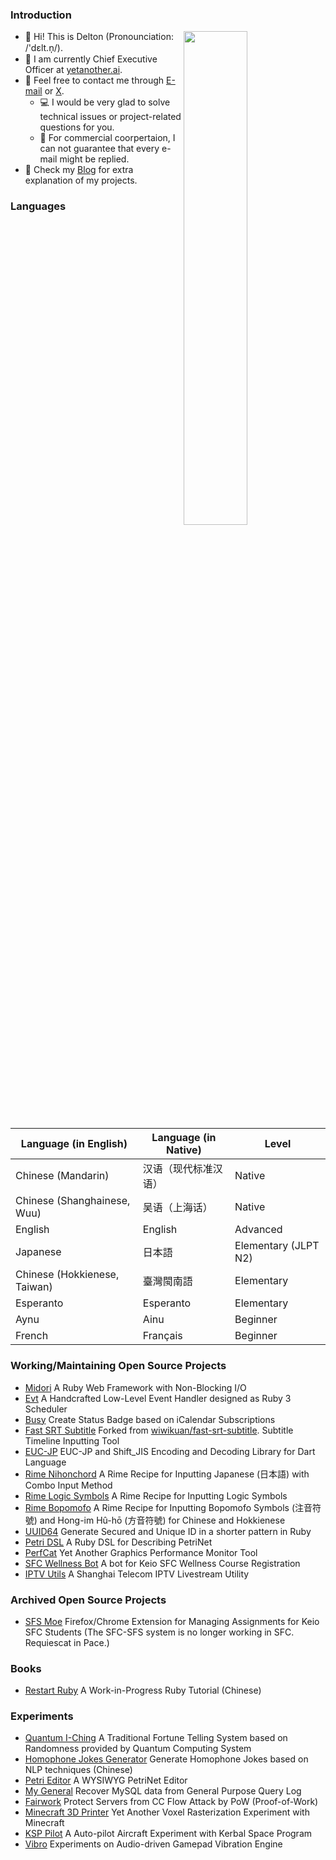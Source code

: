 ### Introduction

<a href="https://github.com/dsh0416?tab=repositories">
  <img align="right" src="https://github-readme-stats.vercel.app/api?username=dsh0416&count_private=true&show_icons=true&theme=radical" width="45%" />
</a>

- 👋 Hi! This is Delton (Pronounciation: /'dɛlt.n̩/).
- 🌱 I am currently Chief Executive Officer at [yetanother.ai](https://yetanother.ai).
- 💬 Feel free to contact me through [E-mail](mailto:delton@hey.com) or [X](https://x.com/DeltonDing).
  - 💻 I would be very glad to solve technical issues or project-related questions for you.
  - 💎 For commercial coorpertaion, I can not guarantee that every e-mail might be replied.
- 📰 Check my [Blog](https://coderemixer.com) for extra explanation of my projects.

### Languages

| Language (in English) | Language (in Native) | Level |
| ----------------- | ---------------- | ----- |
| Chinese (Mandarin) | 汉语（现代标准汉语） | Native |
| Chinese (Shanghainese, Wuu) | 吴语（上海话） | Native |
| English | English | Advanced |
| Japanese | 日本語 | Elementary (JLPT N2) |
| Chinese (Hokkienese, Taiwan) | 臺灣閩南語 | Elementary |
| Esperanto | Esperanto | Elementary |
| Aynu | Ainu | Beginner |
| French | Français | Beginner |

### Working/Maintaining Open Source Projects

- [Midori](https://github.com/midori-rb/midori.rb) A Ruby Web Framework with Non-Blocking I/O
- [Evt](https://github.com/dsh0416/evt) A Handcrafted Low-Level Event Handler designed as Ruby 3 Scheduler
- [Busy](https://github.com/dsh0416/busy) Create Status Badge based on iCalendar Subscriptions
- [Fast SRT Subtitle](https://github.com/dsh0416/fast-srt-subtitle) Forked from [wiwikuan/fast-srt-subtitle](https://github.com/wiwikuan/fast-srt-subtitle). Subtitle Timeline Inputting Tool
- [EUC-JP](https://github.com/dsh0416/euc-jp) EUC-JP and Shift_JIS Encoding and Decoding Library for Dart Language
- [Rime Nihonchord](https://github.com/dsh0416/nihonchord) A Rime Recipe for Inputting Japanese (日本語) with Combo Input Method
- [Rime Logic Symbols](https://github.com/dsh0416/rime-logic) A Rime Recipe for Inputting Logic Symbols
- [Rime Bopomofo](https://github.com/dsh0416/rime-bopomofo-symbols) A Rime Recipe for Inputting Bopomofo Symbols (注音符號) and Hong-im Hû-hō (方音符號) for Chinese and Hokkienese
- [UUID64](https://github.com/heckpsi-lab/uuid64) Generate Secured and Unique ID in a shorter pattern in Ruby
- [Petri DSL](https://github.com/dsh0416/petri-dsl) A Ruby DSL for Describing PetriNet
- [PerfCat](https://github.com/dsh0416/perfcat) Yet Another Graphics Performance Monitor Tool
- [SFC Wellness Bot](https://github.com/dsh0416/sfc-wellness-bot) A bot for Keio SFC Wellness Course Registration
- [IPTV Utils](https://github.com/dsh0416/iptv-utils) A Shanghai Telecom IPTV Livestream Utility 

### Archived Open Source Projects

- [SFS Moe](https://github.com/sfc-moe/sfs-moe) Firefox/Chrome Extension for Managing Assignments for Keio SFC Students (The SFC-SFS system is no longer working in SFC. Requiescat in Pace.)

### Books

- [Restart Ruby](https://github.com/dsh0416/ruby-relearning) A Work-in-Progress Ruby Tutorial (Chinese)

### Experiments

- [Quantum I-Ching](https://github.com/dsh0416/quantum-i-ching) A Traditional Fortune Telling System based on Randomness provided by Quantum Computing System
- [Homophone Jokes Generator](https://github.com/dsh0416/homophone-jokes-generator) Generate Homophone Jokes based on NLP techniques (Chinese)
- [Petri Editor](https://github.com/dsh0416/petri-editor) A WYSIWYG PetriNet Editor
- [My General](https://github.com/dsh0416/my-general) Recover MySQL data from General Purpose Query Log
- [Fairwork](https://github.com/dsh0416/fairwork) Protect Servers from CC Flow Attack by PoW (Proof-of-Work)
- [Minecraft 3D Printer](https://github.com/dsh0416/minecraft-3d-printer) Yet Another Voxel Rasterization Experiment with Minecraft
- [KSP Pilot](https://github.com/dsh0416/ksp-pilot) A Auto-pilot Aircraft Experiment with Kerbal Space Program
- [Vibro](https://githubn.com/dsh0416/vibro) Experiments on Audio-driven Gamepad Vibration Engine
